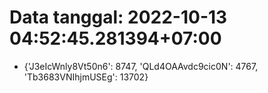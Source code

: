 # Data tanggal: 2022-10-13 04:52:45.281394+07:00

* {'J3eIcWnly8Vt50n6': 8747, 'QLd4OAAvdc9cic0N': 4767, 'Tb3683VNIhjmUSEg': 13702}
